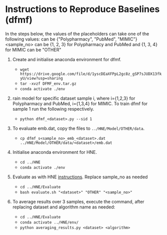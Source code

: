 # Instructions to Reproduce Baselines (dfmf)

In the steps below, the values of the placeholders can take one of the following values:
<dataset> can be {"Polypharmacy", "PubMed", "MIMIC"}
<sample_no> can be {1, 2, 3} for Polypharmacy and PubMed and {1, 3, 4} for MIMIC
<algorithm> can be "OTHER"

1. Create and initialise anaconda environment for dfmf.
    - `wget https://drive.google.com/file/d/1yscDEaXFPpL2gc8z_gSP7sJUDX13fkyU/view?usp=sharing`
    - `tar -xvzf DFMF_env.tar.gz`
    - `conda activate ./env`

2. rain model for specific dataset sample i, where i={1,2,3} for Polypharmacy and PubMed, i={1,3,4} for MIMIC. To train dfmf for sample 1 run the following respectively. 
    - `python dfmf_<dataset>.py --sid 1`

3. To evaluate emb.dat, copy the files to `../HNE/Model/OTHER/data`.
    - `cp dfmf_s<sample_no>_emb_<dataset>.dat ../HNE/Model/OTHER/data/<dataset>/emb.dat`

4. Initialise anaconda environment for HNE.
    - `cd ../HNE`
    - `conda activate ./env`

5. Evaluate as with HNE [instructions](https://github.com/yangji9181/HNE/tree/0966fbb521652e1cba7a57b5b29bf81d17fec380/Evaluate). Replace sample_no as needed
    - `cd ../HNE/Evaluate`
    - `bash evaluate.sh "<dataset>" "OTHER" "<sample_no>"`

6. To average results over 3 samples, execute the command, after replacing dataset and algorithm name as needed:
    - `cd ../HNE/Evaluate`
    - `conda activate ../HNE/env/`
    - `python averaging_results.py <dataset> <algorithm>`
